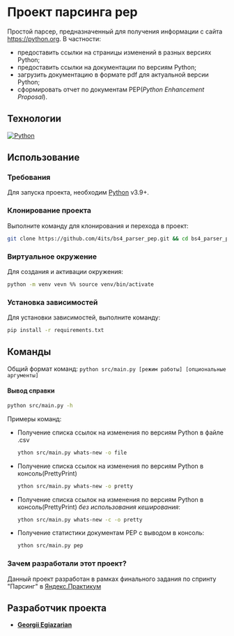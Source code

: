 # Проект парсинга pep
Простой парсер, предназначенный для получения информации с сайта https://python.org. 
В частности:
- предоставить ссылки на страницы изменений в разных версиях Python;
- предоставить ссылки на документации по версиям Python;
- загрузить документацию в формате pdf для актуальной версии Python;
- сформировать отчет по документам PEP(_Python Enhancement Proposal_).

## Технологии
[![Python](https://img.shields.io/badge/python-3670A0?style=for-the-badge&logo=python&logoColor=ffdd54)](https://www.python.org)

## Использование

### Требования
Для запуска проекта, необходим [Python](https://www.python.org) v3.9+.

### Клонирование проекта
Выполните команду для клонирования и перехода в проект:
```bash
git clone https://github.com/4its/bs4_parser_pep.git && cd bs4_parser_pep
```

### Виртуальное окружение
Для создания и активации окружения:
```bash
python -m venv vevn %% source venv/bin/activate
```

### Установка зависимостей
Для установки зависимостей, выполните команду:
```bash
pip install -r requirements.txt
```

## Команды
Общий формат команд: `python src/main.py [режим работы] [опциональные аргументы]`

#### Вывод справки
```bash
python src/main.py -h
```
Примеры команд:
- Получение списка ссылок на изменения по версиям Python в файле .csv
    ```bash
    ython src/main.py whats-new -o file
    ```
- Получение списка ссылок на изменения по версиям Python в консоль(PrettyPrint)
    ```bash
    ython src/main.py whats-new -o pretty
    ```
- Получение списка ссылок на изменения по версиям Python в консоль(PrettyPrint) _без использования кеширования_:
    ```bash
    ython src/main.py whats-new -с -o pretty
    ```
- Получение статистики документам PEP c выводом в консоль:
    ```bash
    ython src/main.py pep
    ```

### Зачем разработали этот проект?
Данный проект разработан в рамках финального задания по спринту "Парсинг" в [Яндекс.Практикум](https://practicum.yandex.ru/python-developer-plus/)

## Разработчик проекта

- [**Georgii Egiazarian**](https://github.com/4its)
 